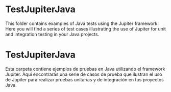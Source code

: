 # TestJupiterJava

This folder contains examples of Java tests using the Jupiter framework. Here you will find a series of test cases illustrating the use of Jupiter for unit and integration testing in your Java projects.

# TestJupiterJava

Esta carpeta contiene ejemplos de pruebas en Java utilizando el framework Jupiter. Aquí encontrarás una serie de casos de prueba que ilustran el uso de Jupiter para realizar pruebas unitarias y de integración en tus proyectos Java.

